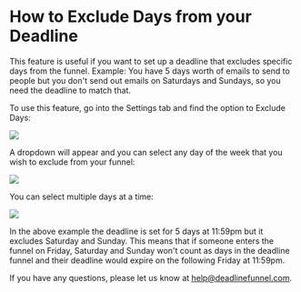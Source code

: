 # How to Exclude Days from your Deadline

This feature is useful if you want to set up a deadline that excludes specific days from the funnel. Example: You have 5 days worth of emails to send to people but you don't send out emails on Saturdays and Sundays, so you need the deadline to match that.

To use this feature, go into the Settings tab and find the option to Exclude Days:

![](https://d33v4339jhl8k0.cloudfront.net/docs/assets/53974d6ce4b0c76107b109d1/images/5bcf55ec042863215a46bd32/file-SXTiaH0g2C.png)

A dropdown will appear and you can select any day of the week that you wish to exclude from your funnel:

![](https://d33v4339jhl8k0.cloudfront.net/docs/assets/53974d6ce4b0c76107b109d1/images/5bcf56372c7d3a4db66087c8/file-CHJca7yoVX.png)

You can select multiple days at a time:

![](https://d33v4339jhl8k0.cloudfront.net/docs/assets/53974d6ce4b0c76107b109d1/images/5bcf56612c7d3a4db66087ce/file-N1BQBC3gHy.png)

In the above example the deadline is set for 5 days at 11:59pm but it excludes Saturday and Sunday. This means that if someone enters the funnel on Friday, Saturday and Sunday won't count as days in the deadline funnel and their deadline would expire on the following Friday at 11:59pm.

If you have any questions, please let us know at [help@deadlinefunnel.com](mailto:mailto:help@deadlinefunnel.com).

